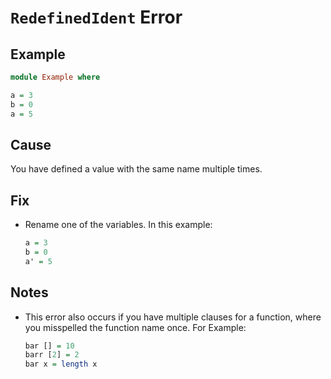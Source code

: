 # `RedefinedIdent` Error

## Example

```purescript
module Example where

a = 3
b = 0
a = 5

```

## Cause

You have defined a value with the same name multiple times.

## Fix

- Rename one of the variables. In this example:
    ```purescript
    a = 3
    b = 0
    a' = 5
    ```

## Notes

- This error also occurs if you have multiple clauses for a function, where you misspelled the function name once. For Example:
    ```purescript
    bar [] = 10
    barr [2] = 2
    bar x = length x
    ```
